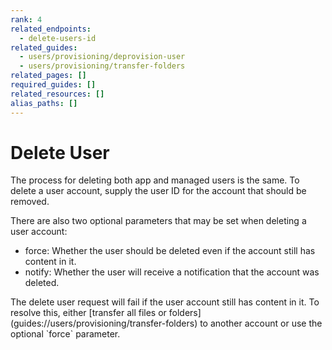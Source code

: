 ```yaml
---
rank: 4
related_endpoints:
  - delete-users-id
related_guides:
  - users/provisioning/deprovision-user
  - users/provisioning/transfer-folders
related_pages: []
required_guides: []
related_resources: []
alias_paths: []
---
```


# Delete User

The process for deleting both app and managed users is the same. To delete a
user account, supply the user ID for the account that should be
removed.

<Samples id='delete_users_id' />

There are also two optional parameters that may be set when deleting a user
account:

* force: Whether the user should be deleted even if the account still has
content in it.
* notify: Whether the user will receive a notification that the account was
deleted.

<Message type='notice'>
  The delete user request will fail if the user account still has content in
  it. To resolve this, either
  [transfer all files or folders](guides://users/provisioning/transfer-folders)
  to another account or use the optional `force` parameter.
</Message>
